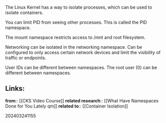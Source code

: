 
The Linux Kernel has a way to isolate processes, which can be used to isolate containers.

You can limit PID from seeing other processes. This is called the PID namespace.

The mount namespace restricts access to /mnt and root filesystem.

Networking can be isolated in the networking namespace. Can be configured to only access certain network devices and limit the visibility of traffic or endpoints.

User IDs can be different between namespaces. The root user (0) can be different between namespaces.

## Links:

**from**:: [[CKS Video Course]]
**related research**:: [[What Have Namespaces Done for You Lately qm]]
**related to**:: [[Container Isolation]]

202403241155